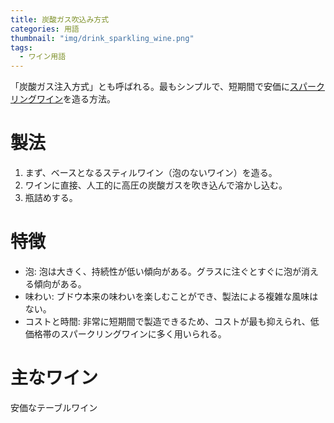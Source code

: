 ```yaml
---
title: 炭酸ガス吹込み方式
categories: 用語
thumbnail: "img/drink_sparkling_wine.png"
tags:
  - ワイン用語
---
```


「炭酸ガス注入方式」とも呼ばれる。最もシンプルで、短期間で安価に[スパークリングワイン](/posts/kinds_of_wines/sparkling)を造る方法。

# 製法

1. まず、ベースとなるスティルワイン（泡のないワイン）を造る。
2. ワインに直接、人工的に高圧の炭酸ガスを吹き込んで溶かし込む。
3. 瓶詰めする。

# 特徴

- 泡: 泡は大きく、持続性が低い傾向がある。グラスに注ぐとすぐに泡が消える傾向がある。
- 味わい: ブドウ本来の味わいを楽しむことができ、製法による複雑な風味はない。
- コストと時間: 非常に短期間で製造できるため、コストが最も抑えられ、低価格帯のスパークリングワインに多く用いられる。

# 主なワイン

安価なテーブルワイン